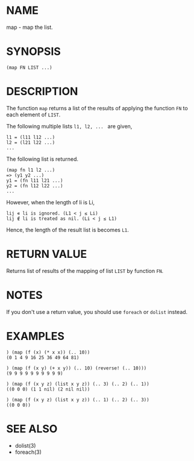 # NAME
map - map the list.

# SYNOPSIS

    (map FN LIST ...)

# DESCRIPTION
The function `map` returns a list of the results of applying the function `FN` to each element of `LIST`.

The following multiple lists `l1, l2, ... ` are given,

    l1 = (l11 l12 ...)
    l2 = (l21 l22 ...)
    ...

The following list is returned.

    (map fn l1 l2 ...)
    => (y1 y2 ...)
    y1 = (fn l11 l21 ...)
    y2 = (fn l12 l22 ...)
    ...

However, when the length of li is Li,

    lij ∊ li is ignored. (L1 < j ≤ Li)
    lij ∉ li is treated as nil. (Li < j ≤ L1)

Hence, the length of the result list is  becomes `L1`.

# RETURN VALUE
Returns list of results of the mapping of list `LIST` by function `FN`.

# NOTES
If you don't use a return value, you should use `foreach` or `dolist` instead.

# EXAMPLES

    ) (map (f (x) (* x x)) (.. 10))
    (0 1 4 9 16 25 36 49 64 81)

    ) (map (f (x y) (+ x y)) (.. 10) (reverse! (.. 10)))
    (9 9 9 9 9 9 9 9 9 9)

    ) (map (f (x y z) (list x y z)) (.. 3) (.. 2) (.. 1))
    ((0 0 0) (1 1 nil) (2 nil nil))

    ) (map (f (x y z) (list x y z)) (.. 1) (.. 2) (.. 3))
    ((0 0 0))

# SEE ALSO
- dolist(3)
- foreach(3)
